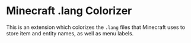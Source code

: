# Minecraft .lang Colorizer

This is an extension which colorizes the `.lang`
files that Minecraft uses to store item and entity names,
as well as menu labels.
